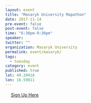 ```yaml
---
layout: event 
title: "Masaryk University Mapathon"
date: 2017-11-14
pre-event: false
post-event: false
time: "6:30pm-9:30pm"
speaker:
twitter: ""
organization: Masaryk University
permalink: event/masaryk/
tags:
  - tuesday 
category: event
published: true
lat: 49.20418
lon: 16.59811
---
```

　
[Sign Up Here](https://www.eventbrite.co.uk/e/brnensky-listopadovy-missing-maps-mapathon-tickets-39670534637)
